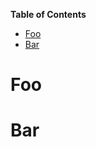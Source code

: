 <!-- START doctoc generated TOC please keep comment here to allow auto update -->
<!-- DON'T EDIT THIS SECTION, INSTEAD RE-RUN doctoc TO UPDATE -->
**Table of Contents**

- [Foo](#foo)
- [Bar](#bar)

<!-- END doctoc generated TOC please keep comment here to allow auto update -->

# Foo
# Bar
